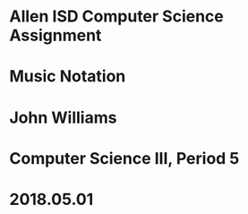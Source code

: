 # Allen ISD Computer Science Assignment
# Music Notation
# John Williams
# Computer Science III, Period 5
# 2018.05.01
